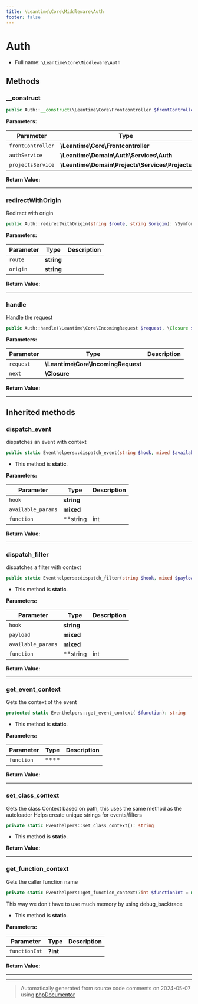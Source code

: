 ```yaml
---
title: \Leantime\Core\Middleware\Auth
footer: false
---
```


# Auth





* Full name: `\Leantime\Core\Middleware\Auth`



## Methods

### __construct



```php
public Auth::__construct(\Leantime\Core\Frontcontroller $frontController, \Leantime\Domain\Auth\Services\Auth $authService, \Leantime\Domain\Projects\Services\Projects $projectsService): mixed
```








**Parameters:**

| Parameter | Type | Description |
|-----------|------|-------------|
| `frontController` | **\Leantime\Core\Frontcontroller** |  |
| `authService` | **\Leantime\Domain\Auth\Services\Auth** |  |
| `projectsService` | **\Leantime\Domain\Projects\Services\Projects** |  |


**Return Value:**





---
### redirectWithOrigin

Redirect with origin

```php
public Auth::redirectWithOrigin(string $route, string $origin): \Symfony\Component\HttpFoundation\Response|\Symfony\Component\HttpFoundation\RedirectResponse
```








**Parameters:**

| Parameter | Type | Description |
|-----------|------|-------------|
| `route` | **string** |  |
| `origin` | **string** |  |


**Return Value:**





---
### handle

Handle the request

```php
public Auth::handle(\Leantime\Core\IncomingRequest $request, \Closure $next): \Symfony\Component\HttpFoundation\Response
```








**Parameters:**

| Parameter | Type | Description |
|-----------|------|-------------|
| `request` | **\Leantime\Core\IncomingRequest** |  |
| `next` | **\Closure** |  |


**Return Value:**





---


## Inherited methods

### dispatch_event

dispatches an event with context

```php
public static Eventhelpers::dispatch_event(string $hook, mixed $available_params = [], string|int|null $function = null): void
```



* This method is **static**.




**Parameters:**

| Parameter | Type | Description |
|-----------|------|-------------|
| `hook` | **string** |  |
| `available_params` | **mixed** |  |
| `function` | **string|int|null** |  |


**Return Value:**





---
### dispatch_filter

dispatches a filter with context

```php
public static Eventhelpers::dispatch_filter(string $hook, mixed $payload, mixed $available_params = [], string|int|null $function = null): mixed
```



* This method is **static**.




**Parameters:**

| Parameter | Type | Description |
|-----------|------|-------------|
| `hook` | **string** |  |
| `payload` | **mixed** |  |
| `available_params` | **mixed** |  |
| `function` | **string|int|null** |  |


**Return Value:**





---
### get_event_context

Gets the context of the event

```php
protected static Eventhelpers::get_event_context( $function): string
```



* This method is **static**.




**Parameters:**

| Parameter | Type | Description |
|-----------|------|-------------|
| `function` | **** |  |


**Return Value:**





---
### set_class_context

Gets the class Context based on path, this uses the same method as the autoloader
Helps create unique strings for events/filters

```php
private static Eventhelpers::set_class_context(): string
```



* This method is **static**.





**Return Value:**





---
### get_function_context

Gets the caller function name

```php
private static Eventhelpers::get_function_context(?int $functionInt = null): string
```

This way we don't have to use much memory by using debug_backtrace

* This method is **static**.




**Parameters:**

| Parameter | Type | Description |
|-----------|------|-------------|
| `functionInt` | **?int** |  |


**Return Value:**





---


---
> Automatically generated from source code comments on 2024-05-07 using [phpDocumentor](http://www.phpdoc.org/)

